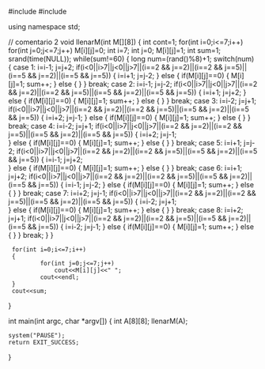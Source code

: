 #include <cstdlib>
#include <iostream>

using namespace std;

// comentario 2 
void llenarM(int M[][8])
{
     int cont=1;
     for(int i=0;i<=7;i++)
         for(int j=0;j<=7;j++)
             M[i][j]=0;
     int i=7;
     int j=0;
     M[i][j]=1;
     int sum=1;
     srand(time(NULL));
     while(sum!=60)
     {
         long num=(rand()%8)+1;
         switch(num)
         {
              case 1:
                   i=i-1;
                   j=j+2;
                   if(i<0||i>7||j<0||j>7||(i==2 && j==2)||(i==2 && j==5)||(i==5 && j==2)||(i==5 && j==5))
                   {
                       i=i+1;
                       j=j-2;
                   }
                   else
                   {
                       if(M[i][j]==0)
                       {
                            M[i][j]=1;
                            sum++;
                       }
                       else
                       {
                       }
                   }
                   break;
              case 2:
                   i=i-1;
                   j=j-2;
                   if(i<0||i>7||j<0||j>7||(i==2 && j==2)||(i==2 && j==5)||(i==5 && j==2)||(i==5 && j==5))
                   {
                        i=i+1;
                        j=j+2;
                   }
                   else
                   {
                       if(M[i][j]==0)
                       {
                            M[i][j]=1;
                            sum++;
                       }
                       else
                       {
                       }
                   }
                   break;
              case 3:
                   i=i-2;
                   j=j+1;
                   if(i<0||i>7||j<0||j>7||(i==2 && j==2)||(i==2 && j==5)||(i==5 && j==2)||(i==5 && j==5))
                   {
                       i=i+2;
                       j=j-1;
                   }
                   else
                   {
                       if(M[i][j]==0)
                       {
                            M[i][j]=1;
                            sum++;
                       }
                       else
                       {
                       }
                   }
                   break;
              case 4:
                   i=i-2;
                   j=j+1;
                   if(i<0||i>7||j<0||j>7||(i==2 && j==2)||(i==2 && j==5)||(i==5 && j==2)||(i==5 && j==5))
                   {
                       i=i+2;
                       j=j-1;                         
                   }
                   else
                   {
                       if(M[i][j]==0)
                       {
                            M[i][j]=1;
                            sum++;
                       }
                       else
                       {
                       }
                   }
                   break;
              case 5:
                   i=i+1;
                   j=j-2;
                   if(i<0||i>7||j<0||j>7||(i==2 && j==2)||(i==2 && j==5)||(i==5 && j==2)||(i==5 && j==5))
                   {
                        i=i-1;
                        j=j+2;                      
                   }
                   else
                   {
                       if(M[i][j]==0)
                       {
                            M[i][j]=1;
                            sum++;
                       }
                       else
                       {
                       }
                   }
                   break;
              case 6:
                   i=i+1;
                   j=j+2;
                   if(i<0||i>7||j<0||j>7||(i==2 && j==2)||(i==2 && j==5)||(i==5 && j==2)||(i==5 && j==5))
                   {
                        i=i-1;
                        j=j-2;
                   }
                   else
                   {
                       if(M[i][j]==0)
                       {
                            M[i][j]=1;
                            sum++;
                       }
                       else
                       {
                       }
                   }
                   break;
              case 7:
                   i=i+2;
                   j=j-1;
                   if(i<0||i>7||j<0||j>7||(i==2 && j==2)||(i==2 && j==5)||(i==5 && j==2)||(i==5 && j==5))
                   {
                       i=i-2;
                       j=j+1;   
                   }
                   else
                   {
                       if(M[i][j]==0)
                       {
                            M[i][j]=1;
                            sum++;
                       }
                       else
                       {
                       }
                   }
                   break;
              case 8:
                   i=i+2;
                   j=j+1;
                   if(i<0||i>7||j<0||j>7||(i==2 && j==2)||(i==2 && j==5)||(i==5 && j==2)||(i==5 && j==5))
                   {
                       i=i-2;
                       j=j-1;
                   }
                   else
                   {
                       if(M[i][j]==0)
                       {
                            M[i][j]=1;
                            sum++;
                       }
                       else
                       {
                       }
                   }
                   break;
         }
     }
          
                                    
     
     for(int i=0;i<=7;i++)
     {
             for(int j=0;j<=7;j++)
                 cout<<M[i][j]<<" ";   
             cout<<endl; 
     }
     cout<<sum;    

}


int main(int argc, char *argv[])
{
    int A[8][8];
    llenarM(A);
    
    system("PAUSE");
    return EXIT_SUCCESS;
}
